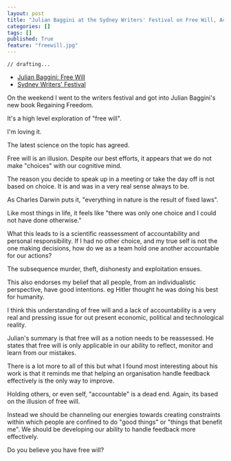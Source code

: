 ```yaml
---
layout: post
title: "Julian Baggini at the Sydney Writers' Festival on Free Will, Accountability and Feedback"
categories: []
tags: []
published: True
feature: "freewill.jpg"
---
```


	// drafting...

- [Julian Baggini: Free Will](http://www.swf.org.au/program/swf2016/julian-baggini-free-will-230)
- [Sydney Writers' Festival](www.swf.org.au)

On the weekend I went to the writers festival and got into Julian Baggini's new book Regaining Freedom. 

It's a high level exploration of "free will". 

I'm loving it.

The latest science on the topic has agreed. 

Free will is an illusion. Despite our best efforts, it appears that we do not make "choices" with our cognitive mind.

The reason you decide to speak up in a meeting or take the day off is not based on choice. It is and was in a very real sense always to be.

As Charles Darwin puts it, "everything in nature is the result of fixed laws".

Like most things in life, it feels like "there was only one choice and I could not have done otherwise."

What this leads to is a scientific reassessment of accountability and personal responsibility. If I had no other choice, and my true self is not the one making decisions, how do we as a team hold one another accountable for our actions?

The subsequence murder, theft, dishonesty and exploitation ensues. 

This also endorses my belief that all people, from an individualistic perspective, have good intentions. eg Hitler thought he was doing his best for humanity.

I think this understanding of free will and a lack of accountability is a very real and pressing issue for out present economic, political and technological reality. 

Julian's summary is that free will as a notion needs to be reassessed. He states that free will is only applicable in our ability to reflect, monitor and learn from our mistakes.

There is a lot more to all of this but what I found most interesting about his work is that it reminds me that helping an organisation handle feedback effectively is the only way to improve. 

Holding others, or even self, "accountable" is a dead end. Again, its based on the illusion of free will.

Instead we should be channeling our energies towards creating constraints within which people are confined to do "good things" or "things that benefit me". We should be developing our ability to handle feedback more effectively.

Do you believe you have free will?